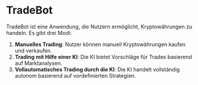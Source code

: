 # TradeBot

TradeBot ist eine Anwendung, die Nutzern ermöglicht, Kryptowährungen zu handeln. Es gibt drei Modi:

1. **Manuelles Trading**: Nutzer können manuell Kryptowährungen kaufen und verkaufen.
2. **Trading mit Hilfe einer KI**: Die KI bietet Vorschläge für Trades basierend auf Marktanalysen.
3. **Vollautomatisches Trading durch die KI**: Die KI handelt vollständig autonom basierend auf vordefinierten Strategien.
